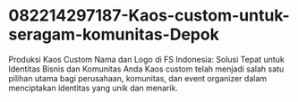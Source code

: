# 082214297187-Kaos-custom-untuk-seragam-komunitas-Depok
Produksi Kaos Custom Nama dan Logo di FS Indonesia: Solusi Tepat untuk Identitas Bisnis dan Komunitas Anda Kaos custom telah menjadi salah satu pilihan utama bagi perusahaan, komunitas, dan event organizer dalam menciptakan identitas yang unik dan menarik.
